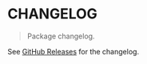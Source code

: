 # CHANGELOG

> Package changelog.

See [GitHub Releases](https://github.com/stdlib-js/stats-base-dists-triangular-cdf/releases) for the changelog.